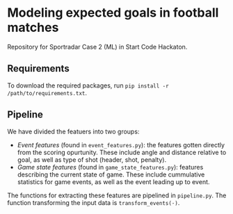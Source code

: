 # Modeling expected goals in football matches

Repository for Sportradar Case 2 (ML) in Start Code Hackaton.

## Requirements

To download the required packages, run `pip install -r /path/to/requirements.txt`. 

## Pipeline

We have divided the featuers into two groups: 
- *Event features* (found in `event_features.py`): the features gotten directly from the scoring opurtunity. These include angle and distance relative to goal, as well as type of shot (header, shot, penalty). 
- *Game state features* (found in `game_state_features.py`): features describing the current state of game. These include cummulative statistics for game events, as well as the event leading up to event. 

The functions for extracting these features are pipelined in `pipeline.py`. The function transforming the input data is `transform_events(·)`.



